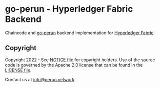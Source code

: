 # go-perun - Hyperledger Fabric Backend

Chaincode and [go-perun](https://github.com/hyperledger-labs/go-perun/) backend implementation for [Hyperledger Fabric](https://github.com/hyperledger/fabric).

## Copyright

Copyright 2022 - See [NOTICE file](NOTICE) for copyright holders.
Use of the source code is governed by the Apache 2.0 license that can be found in the [LICENSE file](LICENSE).

Contact us at [info@perun.network](mailto:info@perun.network).
